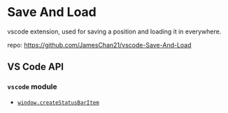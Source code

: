 # Save And Load

vscode extension, used for saving a position and loading it in everywhere.

repo: https://github.com/JamesChan21/vscode-Save-And-Load

## VS Code API

### `vscode` module

- [`window.createStatusBarItem`](https://code.visualstudio.com/api/references/vscode-api#window.createStatusBarItem)
